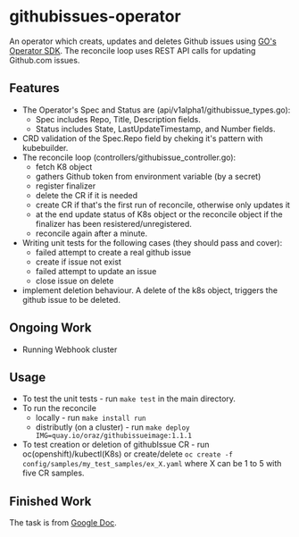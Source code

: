 # githubissues-operator
An operator which creats, updates and deletes Github issues using [GO's Operator SDK](https://sdk.operatorframework.io/docs/building-operators/golang/tutorial/).
The reconcile loop uses REST API calls for updating Github.com issues. 

## Features
+ The Operator's Spec and Status are (api/v1alpha1/githubissue_types.go):
    + Spec includes Repo, Title, Description fields.
    + Status includes State, LastUpdateTimestamp, and Number fields.
+ CRD validation of the Spec.Repo field by cheking it's pattern with kubebuilder.
+ The reconcile loop (controllers/githubissue_controller.go):
    + fetch K8 object
    + gathers Github token from environment variable (by a secret)
    + register finalizer
    + delete the CR if it is needed
    + create CR if that's the first run of reconcile, otherwise only updates it
    + at the end update status of K8s object or the reconcile object if the finalizer has been resistered/unregistered.
    + reconcile again after a minute.
+ Writing unit tests for the following cases (they should pass and cover):
    + failed attempt to create a real github issue
    + create if issue not exist
    + failed attempt to update an issue
    + close issue on delete
+ implement deletion behaviour. A delete of the k8s object, triggers the github issue to be deleted.

## Ongoing Work
+ Running Webhook cluster

## Usage
+ To test the unit tests - run `make test` in the main directory.
+ To run the reconcile
    + locally - run `make install run`
    + distributly (on a cluster) - run `make deploy IMG=quay.io/oraz/githubissueimage:1.1.1`
+ To test creation or deletion of githubIssue CR - run oc(openshift)/kubectl(K8s) or create/delete `oc create -f config/samples/my_test_samples/ex_X.yaml` where X can be 1 to 5 with five CR samples.
## Finished Work

The task is from [Google Doc](https://docs.google.com/document/d/1z1bqlnBL8GO1FecJ0B2djncFzNPukOL1jw0E5K1xpgI/).